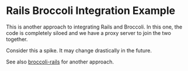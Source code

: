 Rails Broccoli Integration Example
===

This is another approach to integrating Rails and Broccoli.
In this one, the code is completely siloed and we have a proxy server to join the two together.

Consider this a spike. It may change drastically in the future.

See also [broccoli-rails](https://github.com/wagenet/broccoli-rails) for another approach.